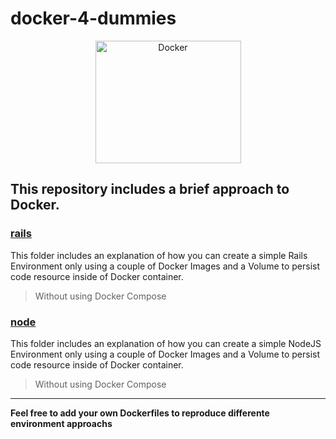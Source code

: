 # docker-4-dummies
<center><img src="http://blog.phusion.nl/wp-content/uploads/2013/11/docker.png" width="233" height="196" alt="Docker"></center>

## This repository includes a brief approach to Docker.
### [rails](https://github.com/Franx0/docker-4-dummies/tree/master/rails)
This folder includes an explanation of how you can create a simple Rails Environment only using a couple of Docker Images and a Volume to persist code resource inside of Docker container.
> Without using Docker Compose

### [node](https://github.com/Franx0/docker-4-dummies/tree/master/node)
This folder includes an explanation of how you can create a simple NodeJS Environment only using a couple of Docker Images and a Volume to persist code resource inside of Docker container.
> Without using Docker Compose
___
**Feel free to add your own Dockerfiles to reproduce differente environment approachs**
